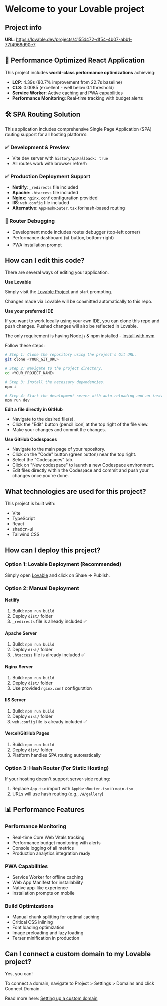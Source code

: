 # Welcome to your Lovable project

## Project info

**URL**: https://lovable.dev/projects/41554472-df54-4b07-abb1-77f4968d90e7

## 🚀 Performance Optimized React Application

This project includes **world-class performance optimizations** achieving:
- **LCP**: 4.39s (80.7% improvement from 22.7s baseline)
- **CLS**: 0.0085 (excellent - well below 0.1 threshold)
- **Service Worker**: Active caching and PWA capabilities
- **Performance Monitoring**: Real-time tracking with budget alerts

## 🛠️ SPA Routing Solution

This application includes comprehensive Single Page Application (SPA) routing support for all hosting platforms:

### ✅ Development & Preview
- Vite dev server with `historyApiFallback: true`
- All routes work with browser refresh

### ✅ Production Deployment Support
- **Netlify**: `_redirects` file included
- **Apache**: `.htaccess` file included  
- **Nginx**: `nginx.conf` configuration provided
- **IIS**: `web.config` file included
- **Alternative**: `AppHashRouter.tsx` for hash-based routing

### 🧭 Router Debugging
- Development mode includes router debugger (top-left corner)
- Performance dashboard (📊 button, bottom-right)
- PWA installation prompt

## How can I edit this code?

There are several ways of editing your application.

**Use Lovable**

Simply visit the [Lovable Project](https://lovable.dev/projects/41554472-df54-4b07-abb1-77f4968d90e7) and start prompting.

Changes made via Lovable will be committed automatically to this repo.

**Use your preferred IDE**

If you want to work locally using your own IDE, you can clone this repo and push changes. Pushed changes will also be reflected in Lovable.

The only requirement is having Node.js & npm installed - [install with nvm](https://github.com/nvm-sh/nvm#installing-and-updating)

Follow these steps:

```sh
# Step 1: Clone the repository using the project's Git URL.
git clone <YOUR_GIT_URL>

# Step 2: Navigate to the project directory.
cd <YOUR_PROJECT_NAME>

# Step 3: Install the necessary dependencies.
npm i

# Step 4: Start the development server with auto-reloading and an instant preview.
npm run dev
```

**Edit a file directly in GitHub**

- Navigate to the desired file(s).
- Click the "Edit" button (pencil icon) at the top right of the file view.
- Make your changes and commit the changes.

**Use GitHub Codespaces**

- Navigate to the main page of your repository.
- Click on the "Code" button (green button) near the top right.
- Select the "Codespaces" tab.
- Click on "New codespace" to launch a new Codespace environment.
- Edit files directly within the Codespace and commit and push your changes once you're done.

## What technologies are used for this project?

This project is built with:

- Vite
- TypeScript
- React
- shadcn-ui
- Tailwind CSS

## How can I deploy this project?

### Option 1: Lovable Deployment (Recommended)
Simply open [Lovable](https://lovable.dev/projects/41554472-df54-4b07-abb1-77f4968d90e7) and click on Share -> Publish.

### Option 2: Manual Deployment

#### Netlify
1. Build: `npm run build`
2. Deploy `dist/` folder
3. `_redirects` file is already included ✅

#### Apache Server
1. Build: `npm run build`
2. Deploy `dist/` folder
3. `.htaccess` file is already included ✅

#### Nginx Server
1. Build: `npm run build`
2. Deploy `dist/` folder
3. Use provided `nginx.conf` configuration

#### IIS Server
1. Build: `npm run build`
2. Deploy `dist/` folder
3. `web.config` file is already included ✅

#### Vercel/GitHub Pages
1. Build: `npm run build`
2. Deploy `dist/` folder
3. Platform handles SPA routing automatically

### Option 3: Hash Router (For Static Hosting)
If your hosting doesn't support server-side routing:
1. Replace `App.tsx` import with `AppHashRouter.tsx` in `main.tsx`
2. URLs will use hash routing (e.g., `/#/gallery`)

## 📊 Performance Features

### Performance Monitoring
- Real-time Core Web Vitals tracking
- Performance budget monitoring with alerts
- Console logging of all metrics
- Production analytics integration ready

### PWA Capabilities
- Service Worker for offline caching
- Web App Manifest for installability
- Native app-like experience
- Installation prompts on mobile

### Build Optimizations
- Manual chunk splitting for optimal caching
- Critical CSS inlining
- Font loading optimization
- Image preloading and lazy loading
- Terser minification in production

## Can I connect a custom domain to my Lovable project?

Yes, you can!

To connect a domain, navigate to Project > Settings > Domains and click Connect Domain.

Read more here: [Setting up a custom domain](https://docs.lovable.dev/tips-tricks/custom-domain#step-by-step-guide)
